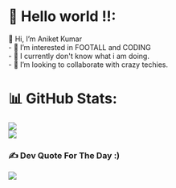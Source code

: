 # 💫 Hello world !!:
👋 Hi, I’m Aniket Kumar<br>- 👀 I’m interested in FOOTALL and CODING<br>- 🌱 I currently don't know what i am doing.<br>- 💞️ I’m looking to collaborate with crazy techies.

# 📊 GitHub Stats:
![](https://github-readme-streak-stats.herokuapp.com/?user=Anibaba4296&theme=dark&hide_border=false)<br/>
![](https://github-readme-stats.vercel.app/api/top-langs/?username=Anibaba4296&theme=dark&hide_border=false&include_all_commits=false&count_private=false&layout=compact)

### ✍️ Dev Quote For The Day :)
![](https://quotes-github-readme.vercel.app/api?type=horizontal&theme=radical)

<!-- Proudly created with GPRM ( https://gprm.itsvg.in ) -->
